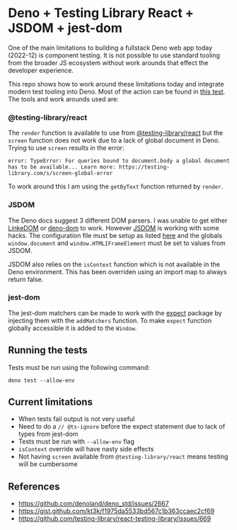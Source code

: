 # Deno + Testing Library React + JSDOM + jest-dom

One of the main limitations to building a fullstack Deno web app today (2022-12) 
is component testing. It is not possible to use standard tooling from the 
broader JS ecosystem without work arounds that effect the developer experience.

This repo shows how to work around these limitations today and integrate modern
test tooling into Deno. Most of the action can be found in 
[this test](index.test.tsx). The tools and work arounds used are:

### @testing-library/react

The `render` function is available to use from 
[@testing-library/react](https://github.com/testing-library/react-testing-library) 
but the `screen` function does not work due to a lack of global document in 
Deno. Trying to use `screen` results in the error:

```
error: TypeError: For queries bound to document.body a global document has to be available... Learn more: https://testing-library.com/s/screen-global-error
```

To work around this I am using the `getByText` function returned by `render`.

### JSDOM

The Deno docs suggest 3 different DOM parsers. I was unable to get either 
[LinkeDOM](https://github.com/WebReflection/linkedom) or 
[deno-dom](https://github.com/b-fuze/deno-dom) to work. 
However [JSDOM](https://github.com/jsdom/jsdom) is working with some hacks. The 
configuration file must be setup as listed 
[here](https://deno.land/manual@v1.29.1/advanced/jsx_dom/jsdom#setting-up-a-configuration-file)
and the globals `window.document` and `window.HTMLIFrameElement` must be set to
values from JSDOM.

JSDOM also relies on the `isContext` function which is not available in the Deno 
environment. This has been overriden using an import map to always return false.

### jest-dom

The jest-dom matchers can be made to work with the [expect](https://deno.land/x/expect)
package by injecting them with the `addMatchers` function. To make `expect` 
function globally accessible it is added to the `Window`.

## Running the tests

Tests must be run using the following command:

```
deno test --allow-env
```

## Current limitations

- When tests fail output is not very useful
- Need to do a `// @ts-ignore` before the expect statement due to lack of types 
from jest-dom
- Tests must be run with `--allow-env` flag
- `isContext` override will have nasty side effects
- Not having `screen` available from `@testing-library/react` means testing will
be cumbersome


## References

- https://github.com/denoland/deno_std/issues/2667
- https://gist.github.com/kt3k/f1975da5533bd567c1b363ccaec2cf69
- https://github.com/testing-library/react-testing-library/issues/669